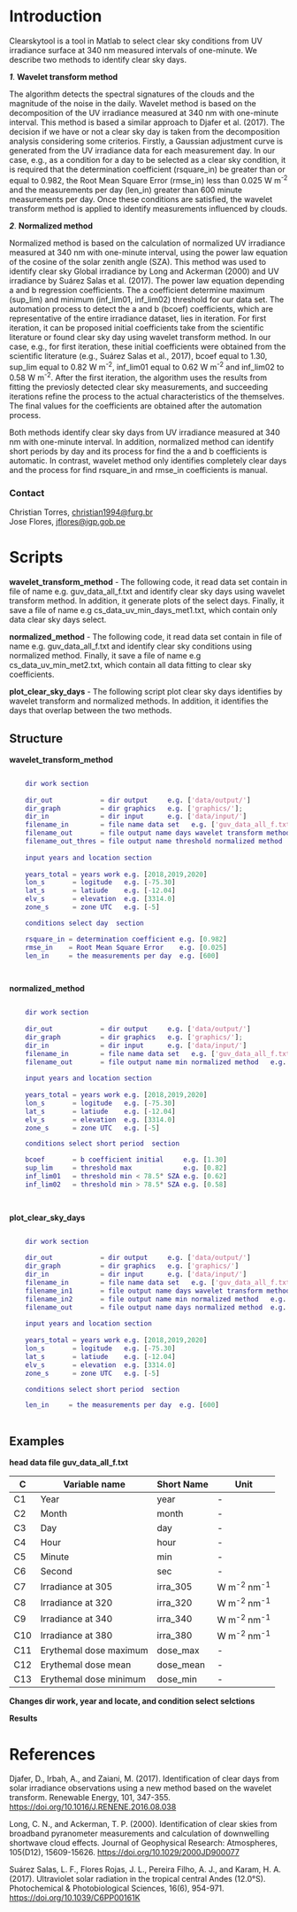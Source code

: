 # Introduction

Clearskytool is a tool in Matlab to select clear sky conditions from UV irradiance surface at 340 nm 
measured intervals of one-minute. We describe two methods to identify clear sky days.

***1***. **Wavelet transform method**

The algorithm detects the spectral signatures of the clouds and the magnitude of the noise in the daily. Wavelet 
method is based on the decomposition of the UV irradiance measured at 340 nm with one-minute interval. 
This method is based a similar approach to Djafer et al. (2017). The decision if we have or not a clear sky day 
is taken from the decomposition analysis considering some criterios. Firstly, a Gaussian adjustment curve 
is generated from the UV irradiance data for each measurement day. In our case, e.g., as a condition for a 
day to be selected as a clear sky condition, it is required that the determination coefficient (rsquare_in) be 
greater than or equal to 0.982, the Root Mean Square Error (rmse_in) less than 0.025 W m<sup>-2</sup> and 
the measurements per day (len_in) greater than 600 minute measurements per day. Once these conditions are 
satisfied, the wavelet transform method is applied to identify measurements influenced by clouds.

***2***. **Normalized method**

Normalized method is based on the calculation of normalized UV irradiance measured at 340 nm with one-minute 
interval, using the power law equation of the cosine of the solar zenith angle (SZA). This method was used to 
identify clear sky Global irradiance by Long and Ackerman (2000) and UV irradiance by Suárez Salas et al. (2017).
The power law equation depending a and b regression coefficients. The a coefficient determine maximum (sup_lim) 
and minimum (inf_lim01, inf_lim02) threshold for our data set. The automation process to detect the a and b (bcoef)
coefficients, which are representative of the entire irradiance dataset, lies in iteration. For first iteration, 
it can be proposed initial coefficients take from the scientific literature or found clear sky day using wavelet 
transform method. In our case, e.g., for first iteration, these initial coefficients were obtained from the 
scientific literature (e.g., Suárez Salas et al., 2017), bcoef equal to 1.30, sup_lim equal to 0.82 
W m<sup>-2</sup>, inf_lim01 equal to 0.62 W m<sup>-2</sup> and inf_lim02 to 0.58 W m<sup>-2</sup>. After the 
first iteration, the algorithm uses the results from fitting the previosly detected clear sky measurements, 
and succeeding iterations refine the process to the actual characteristics of the themselves.
The final values for the coefficients are obtained after the automation process.    

Both methods identify clear sky days from UV irradiance measured at 340 nm with one-minute interval. In addition, 
normalized method can identify short periods by day and its process for find the a and b coefficients is 
automatic. In contrast, wavelet method only identifies completely clear days and the process for find 
rsquare_in and rmse_in coefficients is manual.

### Contact

Christian Torres, christian1994@furg.br <br>
Jose Flores, jflores@igp.gob.pe

# Scripts

**wavelet_transform_method** - The following code, it read data set contain in file of name e.g. guv_data_all_f.txt 
and identify clear sky days using wavelet transform method. In addition, it generate plots of the select days. 
Finally, it save a file of name e.g cs_data_uv_min_days_met1.txt, which contain only data clear sky days select.  

**normalized_method** - The following code, it read data set contain in file of name e.g. guv_data_all_f.txt and 
identify clear sky conditions using normalized method. Finally, it save a file of name e.g 
cs_data_uv_min_met2.txt, which contain all data fitting to clear sky coefficients.

**plot_clear_sky_days** - The following script plot clear sky days identifies by wavelet transform and 
normalized methods. In addition, it identifies the days that overlap between the two methods.

## Structure

**wavelet_transform_method**

```Matlab

    dir work section
	
	dir_out            = dir output     e.g. ['data/output/']
	dir_graph          = dir graphics   e.g. ['graphics/'];
	dir_in             = dir input      e.g. ['data/input/']
	filename_in        = file name data set   e.g. ['guv_data_all_f.txt'];
	filename_out       = file output name days wavelet transform method e.g. ['cs_data_uv_min_days_met1.txt']
	filename_out_thres = file output name threshold normalized method   e.g. ['threshold_in_met2.txt']
    
    input years and location section
	
	years_total = years work e.g. [2018,2019,2020]
	lon_s       = logitude   e.g. [-75.30]
	lat_s       = latiude    e.g. [-12.04]
	elv_s       = elevation  e.g. [3314.0]
	zone_s      = zone UTC   e.g. [-5]

    conditions select day  section    

	rsquare_in = determination coefficient e.g. [0.982]
	rmse_in    = Root Mean Square Error    e.g. [0.025]
	len_in     = the measurements per day  e.g. [600]

	
```

**normalized_method**

```Matlab

    dir work section
	
	dir_out            = dir output     e.g. ['data/output/']
	dir_graph          = dir graphics   e.g. ['graphics/'];
	dir_in             = dir input      e.g. ['data/input/']
	filename_in        = file name data set   e.g. ['guv_data_all_f.txt'];
	filename_out       = file output name min normalized method   e.g. ['cs_data_uv_min_met2.txt']
    
    input years and location section
	
	years_total = years work e.g. [2018,2019,2020]
	lon_s       = logitude   e.g. [-75.30]
	lat_s       = latiude    e.g. [-12.04]
	elv_s       = elevation  e.g. [3314.0]
	zone_s      = zone UTC   e.g. [-5]

    conditions select short period  section    

	bcoef       = b coefficient initial     e.g. [1.30]
	sup_lim     = threshold max             e.g. [0.82]
	inf_lim01   = threshold min < 78.5° SZA e.g. [0.62] 
	inf_lim02   = threshold min > 78.5° SZA e.g. [0.58]

	
```

**plot_clear_sky_days**

```Matlab

    dir work section
	
	dir_out            = dir output     e.g. ['data/output/']
	dir_graph          = dir graphics   e.g. ['graphics/']
	dir_in             = dir input      e.g. ['data/input/']
	filename_in        = file name data set   e.g. ['guv_data_all_f.txt']
	filename_in1       = file output name days wavelet transform method   e.g. ['cs_data_uv_min_days_met1.txt']
	filename_in2       = file output name min normalized method   e.g. ['cs_data_uv_min_met2.txt']
	filename_out       = file output name days normalized method  e.g. ['cs_data_uv_min_days_met2.txt']
    
    input years and location section
	
	years_total = years work e.g. [2018,2019,2020]
	lon_s       = logitude   e.g. [-75.30]
	lat_s       = latiude    e.g. [-12.04]
	elv_s       = elevation  e.g. [3314.0]
	zone_s      = zone UTC   e.g. [-5]

    conditions select short period  section    

	len_in     = the measurements per day  e.g. [600]
	
```

## Examples


**head data file guv_data_all_f.txt** 

|C|Variable name|Short Name|Unit|
|---|---|---|---|
|C1| Year | year | - |
|C2| Month | month | - |
|C3| Day | day | - |
|C4| Hour | hour | - |
|C5| Minute | min | - |
|C6| Second| sec | - |
|C7| Irradiance at 305 | irra_305 | W m<sup>-2</sup> nm<sup>-1</sup> |
|C8| Irradiance at 320 | irra_320 | W m<sup>-2</sup> nm<sup>-1</sup> |
|C9| Irradiance at 340 | irra_340 | W m<sup>-2</sup> nm<sup>-1</sup> |
|C10| Irradiance at 380 | irra_380 | W m<sup>-2</sup> nm<sup>-1</sup> |
|C11| Erythemal dose maximum | dose_max | - |
|C12| Erythemal dose mean | dose_mean | - |
|C13| Erythemal dose minimum | dose_min | - |

**Changes dir work, year and locate, and condition select selctions** 


**Results**


# References

Djafer, D., Irbah, A., and Zaiani, M. (2017). Identification of clear days from solar irradiance observations using 
a new method based on the wavelet transform. Renewable Energy, 101, 347-355. https://doi.org/10.1016/J.RENENE.2016.08.038

Long, C. N., and Ackerman, T. P. (2000). Identification of clear skies from broadband pyranometer measurements and 
calculation of downwelling shortwave cloud effects. Journal of Geophysical Research: Atmospheres, 105(D12), 
15609-15626. https://doi.org/10.1029/2000JD900077

Suárez Salas, L. F., Flores Rojas, J. L., Pereira Filho, A. J., and Karam, H. A. (2017). Ultraviolet solar radiation 
in the tropical central Andes (12.0°S). Photochemical & Photobiological Sciences, 16(6), 954-971. 
https://doi.org/10.1039/C6PP00161K


